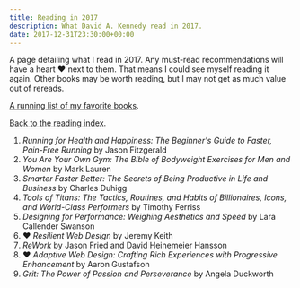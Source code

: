 ```yaml
---
title: Reading in 2017
description: What David A. Kennedy read in 2017.
date: 2017-12-31T23:30:00+00:00
---
```


A page detailing what I read in 2017. Any must-read recommendations will have a heart &hearts; next to them. That means I could see myself reading it again. Other books may be worth reading, but I may not get as much value out of rereads.

[A running list of my favorite books](/reading/favorites/).

[Back to the reading index](/reading/).

1. _Running for Health and Happiness: The Beginner's Guide to Faster, Pain-Free Running_ by Jason Fitzgerald
2. _You Are Your Own Gym: The Bible of Bodyweight Exercises for Men and Women_ by Mark Lauren
3. _Smarter Faster Better: The Secrets of Being Productive in Life and Business_ by Charles Duhigg
4. _Tools of Titans: The Tactics, Routines, and Habits of Billionaires, Icons, and World-Class Performers_ by Timothy Ferriss
5. _Designing for Performance: Weighing Aesthetics and Speed_ by Lara Callender Swanson
6. &hearts; _Resilient Web Design_ by Jeremy Keith
7. _ReWork_ by Jason Fried and David Heinemeier Hansson
8. &hearts; _Adaptive Web Design: Crafting Rich Experiences with Progressive Enhancement_ by Aaron Gustafson
9. _Grit: The Power of Passion and Perseverance_ by Angela Duckworth
